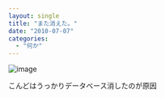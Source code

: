 ```yaml
---
layout: single
title: "また消えた。"
date: "2010-07-07"
categories: 
  - "何か"
---
```


![image](https://blog.naotaco.com/assets/images/posts/2010/07/wpid-1254485418477.jpg)

こんどはうっかりデータベース消したのが原因
